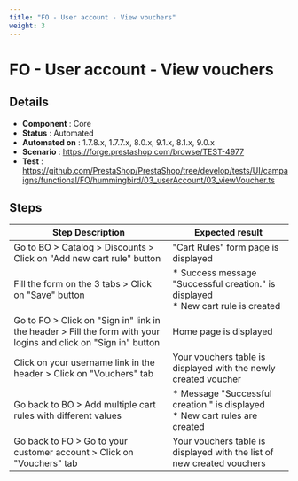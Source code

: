```yaml
---
title: "FO - User account - View vouchers"
weight: 3
---
```


# FO - User account - View vouchers
## Details
* **Component** : Core
* **Status** : Automated
* **Automated on** : 1.7.8.x, 1.7.7.x, 8.0.x, 9.1.x, 8.1.x, 9.0.x
* **Scenario** : https://forge.prestashop.com/browse/TEST-4977
* **Test** : https://github.com/PrestaShop/PrestaShop/tree/develop/tests/UI/campaigns/functional/FO/hummingbird/03_userAccount/03_viewVoucher.ts

## Steps
| Step Description | Expected result |
| ----- | ----- |
| Go to BO > Catalog > Discounts > Click on "Add new cart rule" button | "Cart Rules" form page is displayed |
| Fill the form on the 3 tabs > Click on "Save" button | * Success message "Successful creation." is displayed<br> * New cart rule is created |
| Go to FO > Click on "Sign in" link in the header > Fill the form with your logins and click on "Sign in" button | Home page is displayed |
| Click on your username link in the header > Click on "Vouchers" tab | Your vouchers table is displayed with the newly created voucher |
| Go back to BO > Add multiple cart rules with different values | * Message "Successful creation." is displayed<br> * New cart rules are created |
| Go back to FO > Go to your customer account > Click on "Vouchers" tab | Your vouchers table is displayed with the list of new created vouchers |
